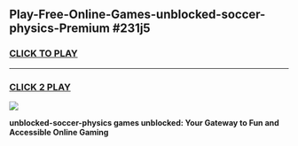
## Play-Free-Online-Games-unblocked-soccer-physics-Premium #231j5
<h3>
<a href="https://premium.freeplayer.one?title=unblocked-soccer-physics&ref=8M">CLICK TO PLAY</a></h3>
<hr>

<h3>
<a href="https://premium.freeplayer.one?title=unblocked-soccer-physics&ref=8M">CLICK 2 PLAY</a>
  
</h3>

<a href="https://premium.freeplayer.one?title=unblocked-soccer-physics&ref=8M"><img src="https://clearcache.store/games.png"></a>


**unblocked-soccer-physics games unblocked: Your Gateway to Fun and Accessible Online Gaming**
